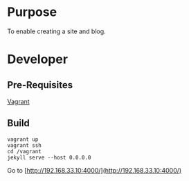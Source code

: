 # Purpose
To enable creating a site and blog.

# Developer

## Pre-Requisites
[Vagrant](https://www.vagrantup.com/)

## Build

    vagrant up
    vagrant ssh
    cd /vagrant
    jekyll serve --host 0.0.0.0
    
Go to [http://192.168.33.10:4000/](http://192.168.33.10:4000/)